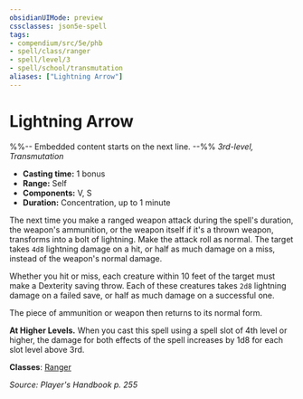 ```yaml
---
obsidianUIMode: preview
cssclasses: json5e-spell
tags:
- compendium/src/5e/phb
- spell/class/ranger
- spell/level/3
- spell/school/transmutation
aliases: ["Lightning Arrow"]
---
```

# Lightning Arrow
%%-- Embedded content starts on the next line. --%%
*3rd-level, Transmutation*  

- **Casting time:** 1 bonus
- **Range:** Self
- **Components:** V, S
- **Duration:** Concentration, up to 1 minute

The next time you make a ranged weapon attack during the spell's duration, the weapon's ammunition, or the weapon itself if it's a thrown weapon, transforms into a bolt of lightning. Make the attack roll as normal. The target takes `4d8` lightning damage on a hit, or half as much damage on a miss, instead of the weapon's normal damage.

Whether you hit or miss, each creature within 10 feet of the target must make a Dexterity saving throw. Each of these creatures takes `2d8` lightning damage on a failed save, or half as much damage on a successful one.

The piece of ammunition or weapon then returns to its normal form.

**At Higher Levels.** When you cast this spell using a spell slot of 4th level or higher, the damage for both effects of the spell increases by 1d8 for each slot level above 3rd.

**Classes**: [Ranger](ranger.md)

*Source: Player's Handbook p. 255*
